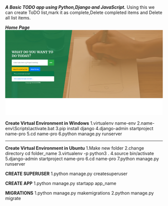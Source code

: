 **_A Basic TODO app using Python,Django and JavaScript._**
Using this we can create ToDO list,mark it as complete,Delete completed items and Delete all list items.

**_Home Page_**
![Index Page](https://github.com/gautamp25/todo_app/blob/master/index.png)



**Create Virtual Environment in Windows**
1.virtualenv name-env 
2.name-env\Scripts\activate.bat
3.pip install django
4.django-admin startproject name-pro
5.cd name-pro
6.python manage.py runserver

------------------
**Create Virtual Environment in Ubuntu**
1.Make new folder
2.change directory cd folder_name
3.virtualenv -p python3 .
4.source bin/activate
5.django-admin startproject name-pro
6.cd name-pro
7.python manage.py runserver

**CREATE SUPERUSER**
1.python manage.py createsuperuser

**CREATE APP**
1.python manage.py startapp app_name

**MIGRATIONS**
1.python manage.py makemigrations
2.python manage.py migrate
